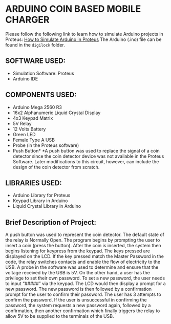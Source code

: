 # ARDUINO COIN BASED MOBILE CHARGER

Please follow the following link to learn how to simulate Arduino projects in Proteus: [How to Simulate Arduino in Proteus](https://www.instructables.com/How-to-Simulate-Arduino-in-Proteus/)
The Arduino (.ino) file can be found in the `digilock` folder.

## SOFTWARE USED: 
- Simulation Software: Proteus
- Arduino IDE

## COMPONENTS USED: 
- Arduino Mega 2560 R3
- 16x2 Alphanumeric Liquid Crystal Display
- 4x3 Keypad Matrix
- 5V Relay
- 12 Volts Battery
- Green LED
- Female Type A USB
- Probe (in the Proteus software)
- Push Button*
  *A push button was used to replace the signal of a coin detector since the coin detector device was not available in the Proteus Software. Later modifications to this circuit, however, can include the design of the coin detector from scratch.  

## LIBRARIES USED: 
- Arduino Library for Proteus
- Keypad Library in Arduino
- Liquid Crystal Library in Arduino

## Brief Description of Project: 
A push button was used to represent the coin detector. 
The default state of the relay is Normally Open. 
The program begins by prompting the user to insert a coin (press the button). After the coin is inserted, the system then begins listening for keypress from the keypad. The keys pressed are displayed on the LCD. If the key pressed match the Master Password in the code, the relay switches contacts and enable the flow of electricity to the USB. A probe in the software was used to determine and ensure that the voltage received by the USB is 5V. 
On the other hand, a user has the privilege to set their own password. To set a new password, the user needs to input “#####” via the keypad. The LCD would then display a prompt for a new password. The new password is then followed by a confirmation prompt for the user to confirm their password. The user has 3 attempts to confirm the password. If the user is unsuccessful in confirming the password, the system requests a new password again, followed by a confirmation, then another confirmation which finally triggers the relay to allow 5V to be supplied to the terminals of the USB.

